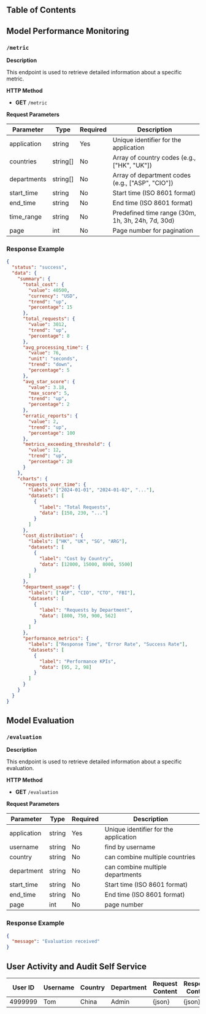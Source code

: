 ## Table of Contents

## Model Performance Monitoring

### `/metric`

**Description**

This endpoint is used to retrieve detailed information about a specific metric.

**HTTP Method**

- **GET** `/metric`

**Request Parameters**

| Parameter   | Type     | Required | Description                                       |
| ----------- | -------- | -------- | ------------------------------------------------- |
| application | string   | Yes      | Unique identifier for the application             |
| countries   | string[] | No       | Array of country codes (e.g., ["HK", "UK"])       |
| departments | string[] | No       | Array of department codes (e.g., ["ASP", "CIO"])  |
| start_time  | string   | No       | Start time (ISO 8601 format)                      |
| end_time    | string   | No       | End time (ISO 8601 format)                        |
| time_range  | string   | No       | Predefined time range (30m, 1h, 3h, 24h, 7d, 30d) |
| page        | int      | No       | Page number for pagination                        |

### Response Example

```json
{
  "status": "success",
  "data": {
    "summary": {
      "total_cost": {
        "value": 40500,
        "currency": "USD",
        "trend": "up",
        "percentage": 15
      },
      "total_requests": {
        "value": 3012,
        "trend": "up",
        "percentage": 8
      },
      "avg_processing_time": {
        "value": 76,
        "unit": "seconds",
        "trend": "down",
        "percentage": 5
      },
      "avg_star_score": {
        "value": 3.18,
        "max_score": 5,
        "trend": "up",
        "percentage": 2
      },
      "erratic_reports": {
        "value": 2,
        "trend": "up",
        "percentage": 100
      },
      "metrics_exceeding_threshold": {
        "value": 12,
        "trend": "up",
        "percentage": 20
      }
    },
    "charts": {
      "requests_over_time": {
        "labels": ["2024-01-01", "2024-01-02", "..."],
        "datasets": [
          {
            "label": "Total Requests",
            "data": [150, 230, "..."]
          }
        ]
      },
      "cost_distribution": {
        "labels": ["HK", "UK", "SG", "ARG"],
        "datasets": [
          {
            "label": "Cost by Country",
            "data": [12000, 15000, 8000, 5500]
          }
        ]
      },
      "department_usage": {
        "labels": ["ASP", "CIO", "CTO", "FBI"],
        "datasets": [
          {
            "label": "Requests by Department",
            "data": [800, 750, 900, 562]
          }
        ]
      },
      "performance_metrics": {
        "labels": ["Response Time", "Error Rate", "Success Rate"],
        "datasets": [
          {
            "label": "Performance KPIs",
            "data": [95, 2, 98]
          }
        ]
      }
    }
  }
}
```

## Model Evaluation

### `/evaluation`

**Description**

This endpoint is used to retrieve detailed information about a specific evaluation.

**HTTP Method**

- **GET** `/evaluation`

**Request Parameters**

| Parameter   | Type   | Required | Description                           |
| ----------- | ------ | -------- | ------------------------------------- |
| application | string | Yes      | Unique identifier for the application |
| username    | string | No       | find by username                      |
| country     | string | No       | can combine multiple countries        |
| department  | string | No       | can combine multiple departments      |
| start_time  | string | No       | Start time (ISO 8601 format)          |
| end_time    | string | No       | End time (ISO 8601 format)            |
| page        | int    | No       | page number                           |

### Response Example

```json
{
  "message": "Evaluation received"
}
```

## User Activity and Audit Self Service

| User ID | Username | Country | Department | Request Content | Response Content | Activity | Request Token | Response Token | Cost($) |
| ------- | -------- | ------- | ---------- | --------------- | ---------------- | -------- | ------------- | -------------- | ------- |
| 4999999 | Tom      | China   | Admin      | {json}          | {json}           | Login    | 4820          | 365            | 0.05    |
